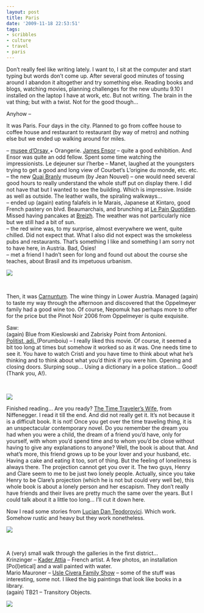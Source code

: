 ```yaml
---
layout: post
title: Paris
date: '2009-11-18 22:53:51'
tags:
- scribbles
- culture
- travel
- paris
---
```



Don’t really feel like writing lately. I want to, I sit at the computer and start typing but words don’t come up. After several good minutes of tossing around I abandon it altogether and try something else. Reading books and blogs, watching movies, planning challenges for the new ubuntu 9.10 I installed on the laptop I have at work, etc. But not writing. The brain in the vat thing; but with a twist. Not for the good though…

Anyhow –

It was Paris. Four days in the city. Planned to go from coffee house to coffee house and restaurant to restaurant (by way of metro) and nothing else but we ended up walking around for miles.

– [musee d’Orsay ](http://www.musee-orsay.fr/en/home.html)+ Orangerie. 
[James Ensor](http://en.wikipedia.org/wiki/James_Ensor) – quite a good exhibition. And Ensor was quite an odd fellow. Spent some time watching the impressionists. Le dejeuner sur l’herbe – Manet, laughed at the youngsters trying to get a good and long view of Courbet’s L’origine du monde, etc. etc.  
 – the new [Quai Branly](http://www.quaibranly.fr/) museum (by Jean Nouvel) – one would need several good hours to really understand the whole stuff put on display there. I did not have that but I wanted to see the building. Which is impressive. Inside as well as outside. The leather walls, the spiraling walkways…  
 – ended up (again) eating falafels in le Marais, Japanese at Kintaro, good French pastery on blvd. Beaumarchais, and brunching at [Le Pain Quotidien](http://www.lepainquotidien.com/). Missed having pancakes at [Breizh](http://www.breizhcafe.com/). The weather was not particularly nice but we still had a bit of sun.  
 – the red wine was, to my surprise, almost everywhere we went, quite chilled. Did not expect that. What I also did not expect was the smokeless pubs and restaurants. That’s something I like and something I am sorry not to have here, in Austria. Bad, Ösies!  
 – met a friend I hadn’t seen for long and found out about the course she teaches, about Brasil and its impetuous urbanism.

![](http://lh3.ggpht.com/_8N3MB6ce-Uw/Swm8OVzgijI/AAAAAAAAMpg/Uosr8EqkbO4/s800/DSC08722.JPG)

 

Then, it was [Carnuntum](http://www.carnuntum.com/). The wine thingy in Lower Austria. Managed (again) to taste my way through the afternoon and discovered that the Oppelmeyer family had a good wine too. Of course, Nepomuk has perhaps more to offer for the price but the Pinot Noir 2006 from Oppelmeyer is quite exquisite.

Saw:  
 (again) Blue from Kieslowski and Zabrisky Point from Antonioni.  
[Politist, adj. ](http://www.imdb.com/title/tt1337051/)(Porumboiu) – I really liked this movie. Of course, it seemed a bit too long at times but somehow it worked so as it was. One needs time to see it. You have to watch Cristi and you have time to think about what he’s thinking and to think about what you’d think if you were him. Opening and closing doors. Slurping soup… Using a dictionary in a police station… Good! (Thank you, A!).

 

![](http://lh6.ggpht.com/_8N3MB6ce-Uw/Swm8aEkg18I/AAAAAAAAMqE/iNR06Q4P41c/s800/DSC08999.JPG)

Finished reading… Are you ready? [The Time Traveler’s Wife](http://en.wikipedia.org/wiki/The_Time_Traveler's_Wife), from Niffenegger. I read it till the end. And did not really get it. It’s not because it is a difficult book. It is not! Once you get over the time traveling thing, it is an unspectacular contemporary novel. Do you remember the dream you had when you were a child, the dream of a friend you’d have, only for yourself, with whom you’d spend time and to whom you’d be close without having to give any explanations to anyone? Well, the book is about that. And what’s more, this friend grows up to be your lover and your husband, etc. Having a cake and eating it too, sort of thing. But the feeling of loneliness is always there. The projection cannot get you over it. The two guys, Henry and Clare seem to me to be just two lonely people. Actually, since you take Henry to be Clare’s projection (which he is not but could very well be), this whole book is about a lonely person and her escapism. They don’t really have friends and their lives are pretty much the same over the years. But I could talk about it a little too long… I’ll cut it down here.

Now I read some stories from [Lucian Dan Teodorovici](http://ro.wikipedia.org/wiki/Lucian_Dan_Teodorovici). Which work. Somehow rustic and heavy but they work nonetheless.

![](http://lh4.ggpht.com/_8N3MB6ce-Uw/Swm8LRXV7SI/AAAAAAAAMpU/1vfNLq-ZlEw/s800/DSC08622.JPG)

 

A (very) small walk through the galleries in the first district…  
 Krinzinger – [Kader Attia](http://fr.wikipedia.org/wiki/Kader_Attia) – French artist. A few photos, an installation [Po(l)etical] and a wall painted with water.  
 Mario Mauroner – [Usle Civera Family Show](http://likeyou.com/en/node/15142) – some of the stuff was interesting, some not. I liked the big paintings that look like books in a library.  
 (again) TB21 – Transitory Objects.

![](http://lh3.ggpht.com/_8N3MB6ce-Uw/SqX8Quabb2I/AAAAAAAAL0E/6dLri6zvTf8/s800/DSC06306.JPG)


